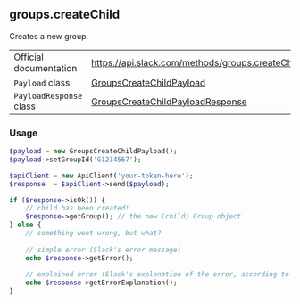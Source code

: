 ## groups.createChild

Creates a new group.

| | |
|-------------------------|-----------------------------------------------------------------------------------------------------------------------------------------------|
| Official documentation  | https://api.slack.com/methods/groups.createChild                                                                                              |
| `Payload` class         | [GroupsCreateChildPayload](https://github.com/displayce/slack/blob/master/src/CL/Slack/Payload/GroupsCreateChildPayload.php)                 |
| `PayloadResponse` class | [GroupsCreateChildPayloadResponse](https://github.com/displayce/slack/blob/master/src/CL/Slack/Payload/GroupsCreateChildPayloadResponse.php) |


### Usage

```php
$payload = new GroupsCreateChildPayload();
$payload->setGroupId('G1234567');

$apiClient = new ApiClient('your-token-here');
$response  = $apiClient->send($payload);

if ($response->isOk()) {
    // child has been created!
    $response->getGroup(); // the new (child) Group object
} else {
    // something went wrong, but what?
    
    // simple error (Slack's error message)
    echo $response->getError();
    
    // explained error (Slack's explanation of the error, according to the documentation)
    echo $response->getErrorExplanation();
}
```
